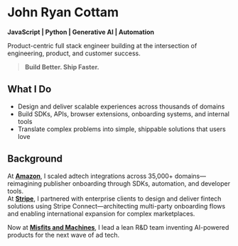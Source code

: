# John Ryan Cottam

**JavaScript | Python | Generative AI | Automation**

Product-centric full stack engineer building at the intersection of engineering, product, and customer success.

> **Build Better. Ship Faster.**

## What I Do 
- Design and deliver scalable experiences across thousands of domains  
- Build SDKs, APIs, browser extensions, onboarding systems, and internal tools  
- Translate complex problems into simple, shippable solutions that users love

## Background
At [**Amazon**](https://www.amazon.com), I scaled adtech integrations across 35,000+ domains—reimagining publisher onboarding through SDKs, automation, and developer tools.  
At [**Stripe**](https://stripe.com), I partnered with enterprise clients to design and deliver fintech solutions using Stripe Connect—architecting multi-party onboarding flows and enabling international expansion for complex marketplaces.

Now at [**Misfits and Machines**](https://www.misfitsandmachines.com), I lead a lean R&D team inventing AI-powered products for the next wave of ad tech.


